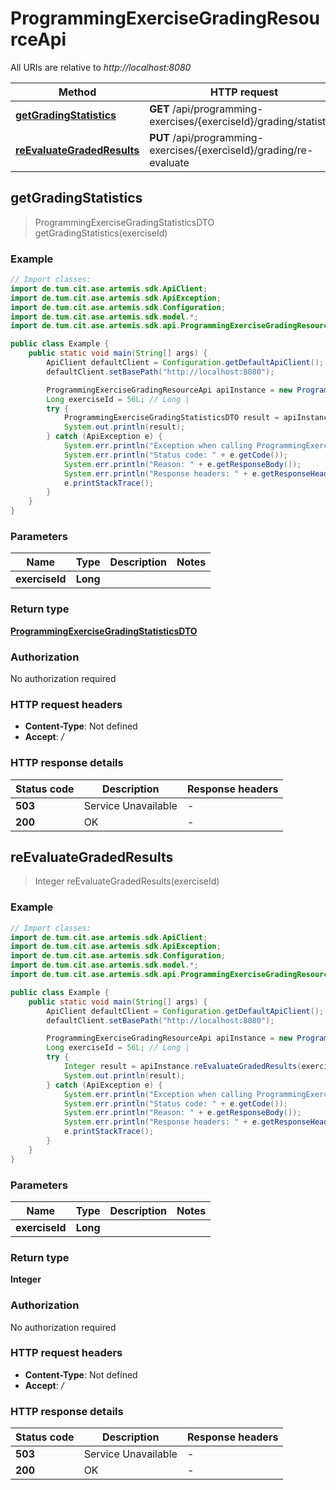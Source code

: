 # ProgrammingExerciseGradingResourceApi

All URIs are relative to *http://localhost:8080*

| Method | HTTP request | Description |
|------------- | ------------- | -------------|
| [**getGradingStatistics**](ProgrammingExerciseGradingResourceApi.md#getGradingStatistics) | **GET** /api/programming-exercises/{exerciseId}/grading/statistics |  |
| [**reEvaluateGradedResults**](ProgrammingExerciseGradingResourceApi.md#reEvaluateGradedResults) | **PUT** /api/programming-exercises/{exerciseId}/grading/re-evaluate |  |



## getGradingStatistics

> ProgrammingExerciseGradingStatisticsDTO getGradingStatistics(exerciseId)



### Example

```java
// Import classes:
import de.tum.cit.ase.artemis.sdk.ApiClient;
import de.tum.cit.ase.artemis.sdk.ApiException;
import de.tum.cit.ase.artemis.sdk.Configuration;
import de.tum.cit.ase.artemis.sdk.model.*;
import de.tum.cit.ase.artemis.sdk.api.ProgrammingExerciseGradingResourceApi;

public class Example {
    public static void main(String[] args) {
        ApiClient defaultClient = Configuration.getDefaultApiClient();
        defaultClient.setBasePath("http://localhost:8080");

        ProgrammingExerciseGradingResourceApi apiInstance = new ProgrammingExerciseGradingResourceApi(defaultClient);
        Long exerciseId = 56L; // Long | 
        try {
            ProgrammingExerciseGradingStatisticsDTO result = apiInstance.getGradingStatistics(exerciseId);
            System.out.println(result);
        } catch (ApiException e) {
            System.err.println("Exception when calling ProgrammingExerciseGradingResourceApi#getGradingStatistics");
            System.err.println("Status code: " + e.getCode());
            System.err.println("Reason: " + e.getResponseBody());
            System.err.println("Response headers: " + e.getResponseHeaders());
            e.printStackTrace();
        }
    }
}
```

### Parameters


| Name | Type | Description  | Notes |
|------------- | ------------- | ------------- | -------------|
| **exerciseId** | **Long**|  | |

### Return type

[**ProgrammingExerciseGradingStatisticsDTO**](ProgrammingExerciseGradingStatisticsDTO.md)

### Authorization

No authorization required

### HTTP request headers

- **Content-Type**: Not defined
- **Accept**: */*

### HTTP response details
| Status code | Description | Response headers |
|-------------|-------------|------------------|
| **503** | Service Unavailable |  -  |
| **200** | OK |  -  |


## reEvaluateGradedResults

> Integer reEvaluateGradedResults(exerciseId)



### Example

```java
// Import classes:
import de.tum.cit.ase.artemis.sdk.ApiClient;
import de.tum.cit.ase.artemis.sdk.ApiException;
import de.tum.cit.ase.artemis.sdk.Configuration;
import de.tum.cit.ase.artemis.sdk.model.*;
import de.tum.cit.ase.artemis.sdk.api.ProgrammingExerciseGradingResourceApi;

public class Example {
    public static void main(String[] args) {
        ApiClient defaultClient = Configuration.getDefaultApiClient();
        defaultClient.setBasePath("http://localhost:8080");

        ProgrammingExerciseGradingResourceApi apiInstance = new ProgrammingExerciseGradingResourceApi(defaultClient);
        Long exerciseId = 56L; // Long | 
        try {
            Integer result = apiInstance.reEvaluateGradedResults(exerciseId);
            System.out.println(result);
        } catch (ApiException e) {
            System.err.println("Exception when calling ProgrammingExerciseGradingResourceApi#reEvaluateGradedResults");
            System.err.println("Status code: " + e.getCode());
            System.err.println("Reason: " + e.getResponseBody());
            System.err.println("Response headers: " + e.getResponseHeaders());
            e.printStackTrace();
        }
    }
}
```

### Parameters


| Name | Type | Description  | Notes |
|------------- | ------------- | ------------- | -------------|
| **exerciseId** | **Long**|  | |

### Return type

**Integer**

### Authorization

No authorization required

### HTTP request headers

- **Content-Type**: Not defined
- **Accept**: */*

### HTTP response details
| Status code | Description | Response headers |
|-------------|-------------|------------------|
| **503** | Service Unavailable |  -  |
| **200** | OK |  -  |

